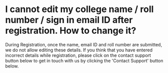 # I cannot edit my college name / roll number / sign in email ID after registration. How to change it?

During Registration, once the name, email ID and roll number are submitted, we do not allow editing these details. If you think that you have entered incorrect details while registration, please click on the contact support button below to get in touch with us by clicking the 'Contact Support' button below.



